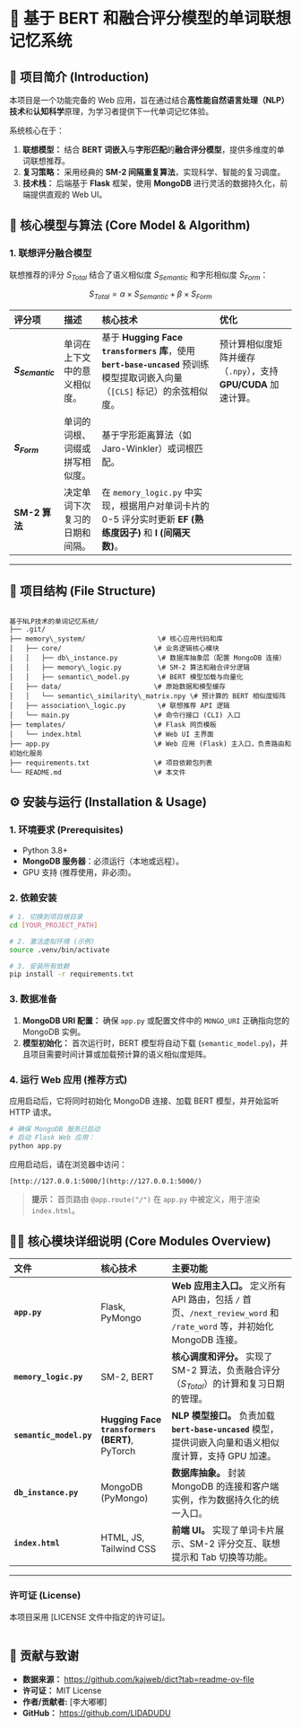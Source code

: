 # 📖 基于 BERT 和融合评分模型的单词联想记忆系统

## 🌟 项目简介 (Introduction)

本项目是一个功能完备的 Web 应用，旨在通过结合**高性能自然语言处理（NLP）技术**和**认知科学**原理，为学习者提供下一代单词记忆体验。

系统核心在于：

1.  **联想模型：** 结合 **BERT 词嵌入**与**字形匹配**的**融合评分模型**，提供多维度的单词联想推荐。
2.  **复习策略：** 采用经典的 **SM-2 间隔重复算法**，实现科学、智能的复习调度。
3.  **技术栈：** 后端基于 **Flask** 框架，使用 **MongoDB** 进行灵活的数据持久化，前端提供直观的 Web UI。

## 🔬 核心模型与算法 (Core Model & Algorithm)

### 1. 联想评分融合模型

联想推荐的评分 $S_{Total}$ 结合了语义相似度 $S_{Semantic}$ 和字形相似度 $S_{Form}$：

$$S_{Total} = \alpha \times S_{Semantic} + \beta \times S_{Form}$$

| 评分项             | 描述                           | 核心技术                                                                                                                     | 优化                                                           |
| :----------------- | :----------------------------- | :--------------------------------------------------------------------------------------------------------------------------- | :------------------------------------------------------------- |
| **$S_{Semantic}$** | 单词在上下文中的意义相似度。   | 基于 **Hugging Face `transformers` 库**，使用 **`bert-base-uncased`** 预训练模型提取词嵌入向量（`[CLS]` 标记）的余弦相似度。 | 预计算相似度矩阵并缓存（`.npy`），支持 **GPU/CUDA** 加速计算。 |
| **$S_{Form}$**     | 单词的词根、词缀或拼写相似度。 | 基于字形距离算法（如 Jaro-Winkler）或词根匹配。                                                                              |
| **SM-2 算法**      | 决定单词下次复习的日期和间隔。 | 在 `memory_logic.py` 中实现，根据用户对单词卡片的 0-5 评分实时更新 **EF (熟练度因子)** 和 **I (间隔天数)**。                 |

---

## 📁 项目结构 (File Structure)

```

基于NLP技术的单词记忆系统/
├── .git/
├── memory\_system/                  \# 核心应用代码和库
│   ├── core/                       \# 业务逻辑核心模块
│   │   ├── db\_instance.py          \# 数据库抽象层（配置 MongoDB 连接）
│   │   ├── memory\_logic.py         \# SM-2 算法和融合评分逻辑
│   │   ├── semantic\_model.py       \# BERT 模型加载与向量化
│   ├── data/                       \# 原始数据和模型缓存
│   │   └── semantic\_similarity\_matrix.npy \# 预计算的 BERT 相似度矩阵
│   ├── association\_logic.py        \# 联想推荐 API 逻辑
│   └── main.py                     \# 命令行接口 (CLI) 入口
├── templates/                      \# Flask 网页模板
│   └── index.html                  \# Web UI 主界面
├── app.py                          \# Web 应用 (Flask) 主入口，负责路由和初始化服务
├── requirements.txt                \# 项目依赖包列表
└── README.md                       \# 本文件

```

## ⚙️ 安装与运行 (Installation & Usage)

### 1. 环境要求 (Prerequisites)

- Python 3.8+
- **MongoDB 服务器**：必须运行（本地或远程）。
- GPU 支持 (推荐使用，非必须)。

### 2. 依赖安装

```bash
# 1. 切换到项目根目录
cd [YOUR_PROJECT_PATH]

# 2. 激活虚拟环境 (示例)
source .venv/bin/activate

# 3. 安装所有依赖
pip install -r requirements.txt
```

### 3\. 数据准备

1.  **MongoDB URI 配置：** 确保 `app.py` 或配置文件中的 `MONGO_URI` 正确指向您的 MongoDB 实例。
2.  **模型初始化：** 首次运行时，BERT 模型将自动下载 (`semantic_model.py`)，并且项目需要时间计算或加载预计算的语义相似度矩阵。

### 4\. 运行 Web 应用 (推荐方式)

应用启动后，它将同时初始化 MongoDB 连接、加载 BERT 模型，并开始监听 HTTP 请求。

```bash
# 确保 MongoDB 服务已启动
# 启动 Flask Web 应用：
python app.py
```

应用启动后，请在浏览器中访问：

```
[http://127.0.0.1:5000/](http://127.0.0.1:5000/)
```

> **提示：** 首页路由 `@app.route("/")` 在 `app.py` 中被定义，用于渲染 `index.html`。

## 👨‍💻 核心模块详细说明 (Core Modules Overview)

| 文件                    | 核心技术                                        | 主要功能                                                                                                               |
| :---------------------- | :---------------------------------------------- | :--------------------------------------------------------------------------------------------------------------------- |
| **`app.py`**            | Flask, PyMongo                                  | **Web 应用主入口。** 定义所有 API 路由，包括 `/` 首页、`/next_review_word` 和 `/rate_word` 等，并初始化 MongoDB 连接。 |
| **`memory_logic.py`**   | SM-2, BERT                                      | **核心调度和评分。** 实现了 SM-2 算法，负责融合评分（$S_{Total}$）的计算和复习日期的管理。                             |
| **`semantic_model.py`** | **Hugging Face `transformers` (BERT)**, PyTorch | **NLP 模型接口。** 负责加载 **`bert-base-uncased`** 模型，提供词嵌入向量和语义相似度计算，支持 GPU 加速。              |
| **`db_instance.py`**    | MongoDB (PyMongo)                               | **数据库抽象。** 封装 MongoDB 的连接和客户端实例，作为数据持久化的统一入口。                                           |
| **`index.html`**        | HTML, JS, Tailwind CSS                          | **前端 UI。** 实现了单词卡片展示、SM-2 评分交互、联想提示和 Tab 切换等功能。                                           |

---

### 许可证 (License)

本项目采用 [LICENSE 文件中指定的许可证]。

```

```

## 📝 贡献与致谢

- **数据来源：** https://github.com/kajweb/dict?tab=readme-ov-file
- **许可证：** MIT License
- **作者/贡献者:** [李大嘟嘟]
- **GitHub：** https://github.com/LIDADUDU
